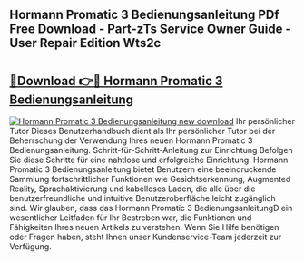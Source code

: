 ## Hormann Promatic 3 Bedienungsanleitung PDf Free Download - Part-zTs Service Owner Guide - User Repair Edition Wts2c

# <h2><a href="http://df35ruh.blite.top/?on=Hormann+Promatic+3+Bedienungsanleitung">🔗Download 👉🔴 Hormann Promatic 3 Bedienungsanleitung</a></h2>

[![Hormann Promatic 3 Bedienungsanleitung new download](https://i.imgur.com/lujVjoI.png)](http://df35ruh.blite.top/?on=Hormann+Promatic+3+Bedienungsanleitung)
Ihr persönlicher Tutor Dieses Benutzerhandbuch dient als Ihr persönlicher Tutor bei der Beherrschung der Verwendung Ihres neuen Hormann Promatic 3 Bedienungsanleitung. Schritt-für-Schritt-Anleitung zur Einrichtung Befolgen Sie diese Schritte für eine nahtlose und erfolgreiche Einrichtung. Hormann Promatic 3 Bedienungsanleitung bietet Benutzern eine beeindruckende Sammlung fortschrittlicher Funktionen wie Gesichtserkennung, Augmented Reality, Sprachaktivierung und kabelloses Laden, die alle über die benutzerfreundliche und intuitive Benutzeroberfläche leicht zugänglich sind. Wir glauben, dass das Hormann Promatic 3 BedienungsanleitungD ein wesentlicher Leitfaden für Ihr Bestreben war, die Funktionen und Fähigkeiten Ihres neuen Artikels zu verstehen. Wenn Sie Hilfe benötigen oder Fragen haben, steht Ihnen unser Kundenservice-Team jederzeit zur Verfügung.
